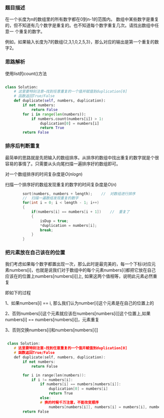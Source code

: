 
### 题目描述

在一个长度为n的数组里的所有数字都在0到n-1的范围内。 数组中某些数字是重复的，但不知道有几个数字是重复的。也不知道每个数字重复几次。请找出数组中任意一
个重复的数字。 

例如，如果输入长度为7的数组{2,3,1,0,2,5,3}，那么对应的输出是第一个重复的数字2。

### 思路解析

使用list的count()方法

```python

class Solution:
    # 这里要特别注意~找到任意重复的一个值并赋值到duplication[0]
    # 函数返回True/False
    def duplicate(self, numbers, duplication):
        if not numbers:
            return False
        for i in range(len(numbers)):
            if numbers.count(numbers[i]) > 1:
                duplication[0] = numbers[i]
                return True
        return False

```


### 排序后判断重复

最简单的思路就是先把输入的数组排序。从排序的数组中找出重复的数字就是个很容易的事情了。只需要从头向尾扫描一遍排序好的数组即可。

对一个数组排序的时间复杂度是$O(nlogn)$

扫描一个排序好的数组发现重复的数字的时间复杂度是$O(n)$


```cpp
        sort(numbers, numbers + length);    //  对数组进行排序
        //  扫描一遍数组发现重复的数字
        for(int i = 0; i < length - 1; i++)
        {
            if(numbers[i] == numbers[i + 1])    //  重复了
            {
                isDup = true;
                *duplication = numbers[i];
                break;
            }
        }

```

### 把元素放在自己该在的位置

我们考虑如果每个数字都置出现一次，那么此时是最完美的，每一个下标i对应元素numbers[i]，也就是说我们对于数组中的每个元素numbers[i]都把它放在自己应该在的位置上numbers[numbers[i]]上, 如果这两个值相等，说明此元素必然重复

即如下的过程

1、如果numbers[i] == i, 那么我们认为number[i]这个元素是在自己的位置上的

2、否则numbers[i]这个元素就应该在numbers[numbers[i]]这个位置上,如果numbers[i] == numbers[numbers[i]]，元素重复 

3、否则交换numbers[i]和numbers[numbers[i]]

```cpp

 class Solution:
    # 这里要特别注意~找到任意重复的一个值并赋值到duplication[0]
    # 函数返回True/False
    def duplicate(self, numbers, duplication):
        if not numbers:
            return False

        for i in range(len(numbers)):
            if i != numbers[i]:
                if numbers[i] == numbers[numbers[i]]:
                    duplication[0] = numbers[i]
                    return True
                else:
                # 换的时候千万注意，不能改变顺序
                    numbers[numbers[i]], numbers[i] = numbers[i], numbers[numbers[i]]
        return False


```

